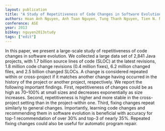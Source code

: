 ```yaml
---
layout: publication
title: "A Study of Repetitiveness of Code Changes in Software Evolution"
authors: Hoan Anh Nguyen, Anh Tuan Nguyen, Tung Thanh Nguyen, Tien N. Nguyen, and Hridesh Rajan
conference: ASE
year: 2013
bibkey: nguyen2013study
tags: ["edit"]
---
```

In this paper, we present a large-scale study of
repetitiveness of code changes in software evolution. We collected
a large data set of 2,841 Java projects, with 1.7 billion source lines
of code (SLOC) at the latest revisions, 1.8 million code change
revisions (0.4 million fixes), 6.2 million changed files, and 2.5
billion changed SLOCs. A change is considered repeated within
or cross-project if it matches another change having occurred
in the history of the project or another project, respectively. We
report the following important findings. First, repetitiveness of
changes could be as high as 70–100% at small sizes and decreases
exponentially as size increases. Second, repetitiveness is higher
and more stable in the cross-project setting than in the project-within one. Third, fixing changes repeat similarly to general
changes. Importantly, learning code changes and recommending
them in software evolution is beneficial with accuracy for top-1
recommendation of over 30% and top-3 of nearly 35%. Repeated
fixing changes could also be useful for automatic program repair.

